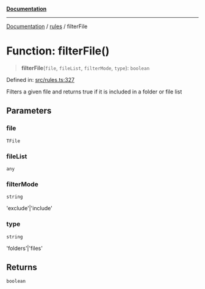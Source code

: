 [**Documentation**](../../README.md)

***

[Documentation](../../README.md) / [rules](../README.md) / filterFile

# Function: filterFile()

> **filterFile**(`file`, `fileList`, `filterMode`, `type`): `boolean`

Defined in: [src/rules.ts:327](https://github.com/Christian-Me/folder-to-tags-plugin/blob/bf42295620335492a0928fbbe8ccca5ae986f975/src/rules.ts#L327)

Filters a given file and returns true if it is included in a folder or file list

## Parameters

### file

`TFile`

### fileList

`any`

### filterMode

`string`

'exclude'|'include'

### type

`string`

'folders'|'files'

## Returns

`boolean`
